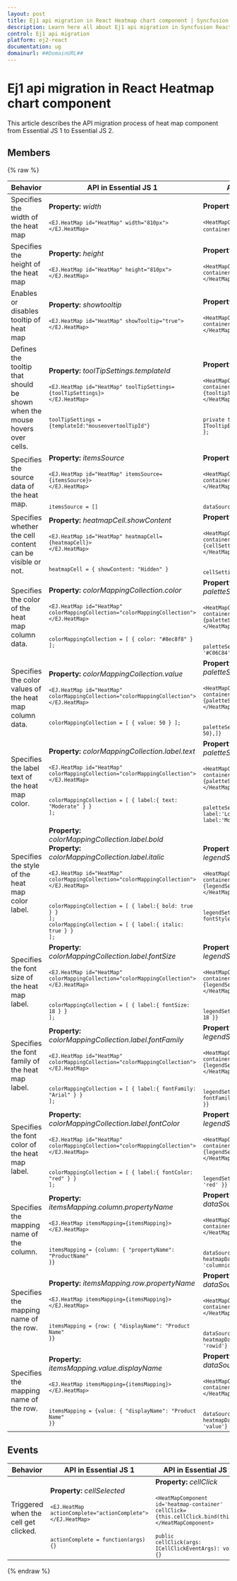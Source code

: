 ```yaml
---
layout: post
title: Ej1 api migration in React Heatmap chart component | Syncfusion
description: Learn here all about Ej1 api migration in Syncfusion React Heatmap chart component of Syncfusion Essential JS 2 and more.
control: Ej1 api migration 
platform: ej2-react
documentation: ug
domainurl: ##DomainURL##
---
```


# Ej1 api migration in React Heatmap chart component

This article describes the API migration process of heat map component from Essential JS 1 to Essential JS 2.

## Members

{% raw %}

<!-- markdownlint-disable MD033 -->
| Behavior | API in Essential JS 1 | API in Essential JS 2 |
| --- | --- | --- |
| Specifies the width of the heat map | **Property:**  *width*<br/><br/><code>`<EJ.HeatMap id="HeatMap" width="810px">`<br/>`</EJ.HeatMap>`</code>| **Property:**  *width*<br/><br/><code>`<HeatMapComponent id='heatmap-container' width={'300px'}>`</HeatMapComponent>`</code>|
| Specifies the height of the heat map| **Property:**  *height*<br/><br/><code>`<EJ.HeatMap id="HeatMap" height="810px">`<br/>`</EJ.HeatMap>`</code>| **Property:**  *height*<br/><br/><code>`<HeatMapComponent id='heatmap-container' height={'300px'}>`<br/>`</HeatMapComponent>`</code>|
| Enables or disables tooltip of heat map| **Property:**  *showtooltip*<br/><br/><code>`<EJ.HeatMap id="HeatMap" showTooltip="true">`<br/>`</EJ.HeatMap>`</code>| **Property:**  *showTooltip*<br/><br/><code>`<HeatMapComponent id='heatmap-container' showTooltip = { true }>`<br/>`</HeatMapComponent>`</code>|
| Defines the tooltip that should be shown when the mouse hovers over cells.| **Property:**  *toolTipSettings.templateId*<br/><br/><code>`<EJ.HeatMap id="HeatMap" toolTipSettings={toolTipSettings}>`<br/>`</EJ.HeatMap>`<br> <br><code>toolTipSettings = {templateId:"mouseovertoolTipId"}</code>|**Property:**  *tooltipRender*<br/><br/><code>`<HeatMapComponent id='heatmap-container' tooltipRender={tooltipTemplate}>`<br/>`</HeatMapComponent>`<br> <br><code>private tooltipTemplate(args: ITooltipEventArgs): void { };</code>|
| Specifies the source data of the heat map.| **Property:**  *itemsSource*<br/><br/><code>`<EJ.HeatMap id="HeatMap" itemsSource={itemsSource}>`<br/>`</EJ.HeatMap>`<br> <br><code>itemsSource = []</code>| **Property:**  *dataSource*<br/><br/><code>`<HeatMapComponent id='heatmap-container' dataSource={dataSource}>`<br>`</HeatMapComponent>`<br> <br><code>dataSource = []</code>|
| Specifies whether the cell content can be visible or not.| **Property:**  *heatmapCell.showContent*<br/><br/><code>`<EJ.HeatMap id="HeatMap" heatmapCell={heatmapCell}>`<br/>`</EJ.HeatMap>`<br> <br><code>heatmapCell = { showContent: "Hidden" }</code>| **Property:**  *cellSettings.showLabel* <br><br><code>`<HeatMapComponent id='heatmap-container' cellSettings={cellSettings}>`<br>`</HeatMapComponent>`<br> <br><code>cellSettings = {showLabel: false}</code>|
| Specifies the color of the heat map column data.| **Property:**  *colorMappingCollection.color*<br/><br/><code>`<EJ.HeatMap id="HeatMap" colorMappingCollection="colorMappingCollection">`<br>`</EJ.HeatMap>`<br> <br><code>colorMappingCollection = [ { color: "#8ec8f8" } ];</code>| **Property:**  *paletteSettings.palette.color*<br/><br/><code>`<HeatMapComponent id='heatmap-container' paletteSettings={paletteSettings}>`<br>`</HeatMapComponent>`<br> <br><code>paletteSettings = {palette: [{ color: '#C06C84'},]}</code>|
| Specifies the color values of the heat map column data.| **Property:**  *colorMappingCollection.value*<br/><br/><code>`<EJ.HeatMap id="HeatMap" colorMappingCollection="colorMappingCollection">`<br>`</EJ.HeatMap>`<br> <br><code>colorMappingCollection = [ { value: 50 } ];</code>| **Property:**  *paletteSettings.palette.value*<br/><br/><code>`<HeatMapComponent id='heatmap-container' paletteSettings={paletteSettings}>`<br>`</HeatMapComponent>`<br> <br><code>paletteSettings = {palette: [{ value: 50},]}</code>|
| Specifies the label text of the heat map color.| **Property:**  *colorMappingCollection.label.text*<br/><br/><code>`<EJ.HeatMap id="HeatMap" colorMappingCollection="colorMappingCollection">`<br>`</EJ.HeatMap>`<br> <br><code>colorMappingCollection = [ { label:{ text: "Moderate" } } ];</code>| **Property:**  *paletteSettings.palette.label*<br/><br/><code>`<HeatMapComponent id='heatmap-container' paletteSettings={paletteSettings}>`<br>`</HeatMapComponent>`<br> <br><code>paletteSettings = {palette: [{ label:'Low' },{ label:'Moderate' }]}</code>|
| Specifies the style of the heat map color label.| **Property:**  *colorMappingCollection.label.bold* **Property:**  *colorMappingCollection.label.italic*<br/><br/><code>`<EJ.HeatMap id="HeatMap" colorMappingCollection="colorMappingCollection">`<br>`</EJ.HeatMap>`<br> <br><code>colorMappingCollection = [ { label:{ bold: true } } ];<br>colorMappingCollection = [ { label:{ italic: true } } ];</code>| **Property:**  *legendSettings.textStyle.fontStyle*<br/><br/><code>`<HeatMapComponent id='heatmap-container' legendSettings={legendSettings}>`<br>`</HeatMapComponent>`<br> <br><code>legendSettings = {textStyle: { fontStyle:'bold' }}</code>|
| Specifies the font size of the heat map label.| **Property:**  *colorMappingCollection.label.fontSize*<br/><br/><code>`<EJ.HeatMap id="HeatMap" colorMappingCollection="colorMappingCollection">`<br>`</EJ.HeatMap>`<br> <br><code>colorMappingCollection = [ { label:{ fontSize: 18 } } ];</code>| **Property:**  *legendSettings.textStyle.size*<br/><br/><code>`<HeatMapComponent id='heatmap-container' legendSettings={legendSettings}>`<br>`</HeatMapComponent>`<br> <br><code>legendSettings = {textStyle: { size: 18 }}</code>|
| Specifies the font family of the heat map label.| **Property:**  *colorMappingCollection.label.fontFamily*<br/><br/><code>`<EJ.HeatMap id="HeatMap" colorMappingCollection="colorMappingCollection">`<br>`</EJ.HeatMap>`<br> <br><code>colorMappingCollection = [ { label:{ fontFamily: "Arial" } } ];</code>| **Property:**  *legendSettings.textStyle.fontFamily*<br/><br/><code>`<HeatMapComponent id='heatmap-container' legendSettings={legendSettings}>`<br>`</HeatMapComponent>`<br> <br><code>legendSettings = {textStyle: { fontFamily: 'Arial' }}</code>|
| Specifies the font color of the heat map label.| **Property:**  *colorMappingCollection.label.fontColor*<br/><br/><code>`<EJ.HeatMap id="HeatMap" colorMappingCollection="colorMappingCollection">`<br>`</EJ.HeatMap>`<br> <br><code>colorMappingCollection = [ { label:{ fontColor: "red" } } ];</code>|**Property:**  *legendSettings.textStyle.fontFamily*<br/><br/><code>`<HeatMapComponent id='heatmap-container' legendSettings={legendSettings}>`<br>`</HeatMapComponent>`<br> <br><code>legendSettings = {textStyle: { color: 'red' }}</code>|
| Specifies the mapping name of the column.| **Property:**  *itemsMapping.column.propertyName*<br/><br/><code>`<EJ.HeatMap itemsMapping={itemsMapping}>`<br>`</EJ.HeatMap>`<br> <br><code>itemsMapping = {column: { "propertyName": "ProductName" }}</code>|**Property:**  *dataSource.yDataMapping*<br/><br/><code>`<HeatMapComponent id='heatmap-container' dataSource={dataSource}>`<br>`</HeatMapComponent>`<br> <br><code>dataSource = {data: heatmapData,yDataMapping: 'columnid'}</code>|
| Specifies the mapping name of the row.| **Property:**  *itemsMapping.row.propertyName*<br/><br/><code>`<EJ.HeatMap itemsMapping={itemsMapping}>`<br>`</EJ.HeatMap>`<br> <br><code>itemsMapping = {row: { "displayName": "Product Name" }}</code>|**Property:**  *dataSource.xDataMapping*<br/><br/><code>`<HeatMapComponent id='heatmap-container' dataSource={dataSource}>`<br>`</HeatMapComponent>`<br> <br><code>dataSource = {data: heatmapData,xDataMapping: 'rowid'}</code>
| Specifies the mapping name of the row.</b>| **Property:**  *itemsMapping.value.displayName*<br/><br/><code>`<EJ.HeatMap itemsMapping={itemsMapping}>`<br>`</EJ.HeatMap>`<br> <br><code>itemsMapping = {value: { "displayName": "Product Name" }}</code>| **Property:**  *dataSource.valueMapping*<br/><br/><code>`<HeatMapComponent id='heatmap-container' dataSource={dataSource}>`<br>`</HeatMapComponent>`<br> <br><code>dataSource = {data: heatmapData,valueMapping: 'value'}</code>|

## Events

<!-- markdownlint-disable MD033 -->
| Behavior | API in Essential JS 1 | API in Essential JS 2 |
| --- | --- | --- |
| Triggered when the cell get clicked.| **Property:**  *cellSelected*<br/><br/><code>`<EJ.HeatMap actionComplete="actionComplete">`<br>`</EJ.HeatMap>`<br> <br><code>actionComplete = function(args) {}</code>|**Property:**  *cellClick*<br/><br/><code>`<HeatMapComponent id='heatmap-container' cellClick={this.cellClick.bind(this)}>`<br>`</HeatMapComponent>`<br><br><code>public cellClick(args: ICellClickEventArgs): void {} </code>|

{% endraw %}